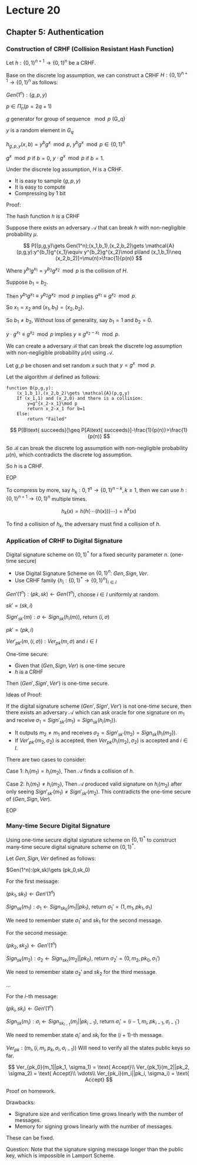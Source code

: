 # Lecture 20

## Chapter 5: Authentication

### Construction of CRHF (Collision Resistant Hash Function)

Let $h: \{0, 1\}^{n+1} \to \{0, 1\}^n$ be a CRHF.

Base on the discrete log assumption, we can construct a CRHF $H: \{0, 1\}^{n+1} \to \{0, 1\}^n$ as follows:

$Gen(1^n):(g,p,y)$

$p\in \tilde{\Pi}_n(p=2q+1)$

$g$ generator for group of sequence $\mod p$ (G_q)

$y$ is a random element in $G_q$

$h_{g,p,y}(x,b)=y^bg^x\mod p$, $y^bg^x\mod p \in \{0,1\}^n$

$g^x\mod p$ if $b=0$, $y\cdot g^x\mod p$ if $b=1$.

Under the discrete log assumption, $H$ is a CRHF.

- It is easy to sample $(g,p,y)$
- It is easy to compute
- Compressing by 1 bit

Proof:

The hash function $h$ is a CRHF

Suppose there exists an adversary $\mathcal{A}$ that can break $h$ with non-negligible probability $\mu$.

$$
P[(p,g,y)\gets Gen(1^n);(x_1,b_1),(x_2,b_2)\gets \mathcal{A}(p,g,y):y^{b_1}g^{x_1}\equiv y^{b_2}g^{x_2}\mod p\land (x_1,b_1)\neq (x_2,b_2)]=\mu(n)>\frac{1}{p(n)}
$$

Where $y^{b_1}g^{x_1}=y^{b_2}g^{x_2}\mod p$ is the collision of $H$.

Suppose $b_1=b_2$.

Then $y^{b_1}g^{x_1}\equiv y^{b_2}g^{x_2}\mod p$ implies $g^{x_1}\equiv g^{x_2}\mod p$.

So $x_1=x_2$ and $(x_1,b_1)=(x_2,b_2)$.

So $b_1\neq b_2$, Without loss of generality, say $b_1=1$ and $b_2=0$.

$y\cdot g^{x_1}\equiv g^{x_2}\mod p$ implies $y\equiv g^{x_2-x_1}\mod p$.

We can create a adversary $\mathcal{B}$ that can break the discrete log assumption with non-negligible probability $\mu(n)$ using $\mathcal{A}$.

Let $g,p$ be chosen and set random $x$ such that $y=g^x\mod p$.

Let the algorithm $\mathcal{B}$ defined as follows:

```pseudocode
function B(p,g,y):
    (x_1,b_1),(x_2,b_2)\gets \mathcal{A}(p,g,y)
    If (x_1,1) and (x_2,0) and there is a collision:
        y=g^{x_2-x_1}\mod p
        return x_2-x_1 for b=1
    Else:
        return "Failed"
```

$$
P[B\text{ succeeds}]\geq P[A\text{ succeeds}]-\frac{1}{p(n)}>\frac{1}{p(n)}
$$

So $\mathcal{B}$ can break the discrete log assumption with non-negligible probability $\mu(n)$, which contradicts the discrete log assumption.

So $h$ is a CRHF.

EOP

To compress by more, say $h_k:{0,1}^n\to \{0,1\}^{n-k},k\geq 1$, then we can use $h: \{0,1\}^{n+1}\to \{0,1\}^n$ multiple times.

$$
h_k(x)=h(h(\cdots(h(x)))\cdots)=h^{k}(x)
$$

To find a collision of $h_k$, the adversary must find a collision of $h$.

### Application of CRHF to Digital Signature

Digital signature scheme on $\{0,1\}^*$ for a fixed security parameter $n$. (one-time secure)

- Use Digital Signature Scheme on $\{0,1\}^{n}$: $Gen, Sign, Ver$.
- Use CRHF family $\{h_i:\{0,1\}^*\to \{0,1\}^n\}_{i\in I}$

$Gen'(1^n):(pk,sk)\gets Gen(1^n)$, choose $i\in I$ uniformly at random.

$sk'=(sk,i)$

$Sign'_{sk'}(m):\sigma\gets Sign_{sk}(h_i(m))$, return $(i,\sigma)$

$pk'=(pk,i)$

$Ver'_{pk'}(m,(i,\sigma)):Ver_{pk}(m,\sigma)$ and $i\in I$

One-time secure:

- Given that ($Gen,Sign,Ver$) is one-time secure
- $h$ is a CRHF

Then ($Gen',Sign',Ver'$) is one-time secure.

Ideas of Proof:

If the digital signature scheme ($Gen',Sign',Ver'$) is not one-time secure, then there exists an adversary $\mathcal{A}$ which can ask oracle for one signature on $m_1$ and receive $\sigma_1=Sign'_{sk'}(m_1)=Sign_{sk}(h_i(m_1))$.

- It outputs $m_2\neq m_1$ and receives $\sigma_2=Sign'_{sk'}(m_2)=Sign_{sk}(h_i(m_2))$.
- If $Ver'_{pk'}(m_2,\sigma_2)$ is accepted, then $Ver_{pk}(h_i(m_2),\sigma_2)$ is accepted and $i\in I$.

There are two cases to consider:

Case 1: $h_i(m_1)=h_i(m_2)$, Then $\mathcal{A}$ finds a collision of $h$.

Case 2: $h_i(m_1)\neq h_i(m_2)$, Then $\mathcal{A}$ produced valid signature on $h_i(m_2)$ after only seeing $Sign'_{sk'}(m_1)\neq Sign'_{sk'}(m_2)$. This contradicts the one-time secure of ($Gen,Sign,Ver$).

EOP

### Many-time Secure Digital Signature

Using one-time secure digital signature scheme on $\{0,1\}^*$ to construct many-time secure digital signature scheme on $\{0,1\}^*$.

Let $Gen,Sign,Ver$ defined as follows:

$Gen(1^n):(pk,sk)\gets (pk_0,sk_0)

For the first message:

$(pk_1,sk_1)\gets Gen'(1^n)$

$Sign_{sk}(m_1):\sigma_1\gets Sign_{sk_0}(m_1||pk_1)$, return $\sigma_1'=(1,m_1,pk_1,\sigma_1)$

We need to remember state $\sigma_1'$ and $sk_1$ for the second message.

For the second message:

$(pk_2,sk_2)\gets Gen'(1^n)$

$Sign_{sk}(m_2):\sigma_2\gets Sign_{sk_1}(m_2||pk_0)$, return $\sigma_2'=(0,m_2,pk_0,\sigma_1')$

We need to remember state $\sigma_2'$ and $sk_2$ for the third message.

...

For the $i$-th message:

$(pk_i,sk_i)\gets Gen'(1^n)$

$Sign_{sk}(m_i):\sigma_i\gets Sign_{sk_{i-1}}(m_i||pk_{i-1})$, return $\sigma_i'=(i-1,m_i,pk_{i-1},\sigma_{i-1}')$

We need to remember state $\sigma_i'$ and $sk_i$ for the $(i+1)$-th message.

$Ver_{pk}:(m_i,(i,m_i,p_k,\sigma_i,\sigma_{i-1}))$ Will need to verify all the states public keys so far.

$$
Ver_{pk_0}(m_1||pk_1, \sigma_1) = \text{ Accept}\\
Ver_{pk_1}(m_2||pk_2, \sigma_2) = \text{ Accept}\\
\vdots\\
Ver_{pk_i}(m_i||pk_i, \sigma_i) = \text{ Accept}
$$

Proof on homework.

Drawbacks:

- Signature size and verification time grows linearly with the number of messages.
- Memory for signing grows linearly with the number of messages.

These can be fixed.

Question: Note that the signature signing message longer than the public key, which is impossible in Lamport Scheme.
